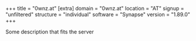 +++
title = "0wnz.at"
[extra]
domain = "0wnz.at"
location = "AT"
signup = "unfiltered"
structure = "individual"
software = "Synapse"
version = "1.89.0"
+++

Some description that fits the server
